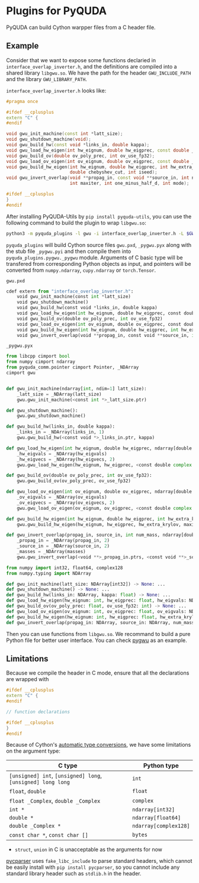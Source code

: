# Plugins for PyQUDA

PyQUDA can build Cython warpper files from a C header file.

## Example

Consider that we want to expose some functions declaried in `interface_overlap_inverter.h`, and the definitions are compiled into a shared library `libgwu.so`. We have the path for the header `GWU_INCLUDE_PATH` and the library `GWU_LIBRARY_PATH`.

`interface_overlap_inverter.h` looks like:
```cpp
#pragma once

#ifdef __cplusplus
extern "C" {
#endif

void gwu_init_machine(const int *latt_size);
void gwu_shutdown_machine(void);
void gwu_build_hw(const void *links_in, double kappa);
void gwu_load_hw_eigen(int hw_eignum, double hw_eigprec, const double _Complex *hw_eigvals, const void **hw_eigvecs);
void gwu_build_ov(double ov_poly_prec, int ov_use_fp32);
void gwu_load_ov_eigen(int ov_eignum, double ov_eigprec, const double _Complex *ov_eigvals, const void **ov_eigvecs);
void gwu_build_hw_eigen(int hw_eignum, double hw_eigprec, int hw_extra_krylov, int maxiter, int chebyshev_order,
                        double chebyshev_cut, int iseed);
void gwu_invert_overlap(void **propag_in, const void **source_in, int num_mass, double *masses, double tol,
                        int maxiter, int one_minus_half_d, int mode);

#ifdef __cplusplus
}
#endif
```

After installing PyQUDA-Utils by `pip install pyquda-utils`, you can use the following command to build the plugin to wrap `libgwu.so`:
```bash
python3 -m pyquda_plugins -l gwu -i interface_overlap_inverter.h -L $GWU_LIBRARY_PATH -I $GWU_INCLUDE_PATH
```
`pyquda_plugins` will build Cython source files `gwu.pxd`, `_pygwu.pyx` along with the stub file `_pygwu.pyi` and then compile them into `pyquda_plugins.pygwu._pygwu` module. Arguments of C basic type will be transfered from corresponding Python objects as input, and pointers will be converted from `numpy.ndarray`, `cupy.ndarray` or `torch.Tensor`.

`gwu.pxd`
```python
cdef extern from "interface_overlap_inverter.h":
    void gwu_init_machine(const int *latt_size)
    void gwu_shutdown_machine()
    void gwu_build_hw(const void *links_in, double kappa)
    void gwu_load_hw_eigen(int hw_eignum, double hw_eigprec, const double complex *hw_eigvals, const void **hw_eigvecs)
    void gwu_build_ov(double ov_poly_prec, int ov_use_fp32)
    void gwu_load_ov_eigen(int ov_eignum, double ov_eigprec, const double complex *ov_eigvals, const void **ov_eigvecs)
    void gwu_build_hw_eigen(int hw_eignum, double hw_eigprec, int hw_extra_krylov, int maxiter, int chebyshev_order, double chebyshev_cut, int iseed)
    void gwu_invert_overlap(void **propag_in, const void **source_in, int num_mass, double *masses, double tol, int maxiter, int one_minus_half_d, int mode)
```

`_pygwu.pyx`
```python
from libcpp cimport bool
from numpy cimport ndarray
from pyquda_comm.pointer cimport Pointer, _NDArray
cimport gwu


def gwu_init_machine(ndarray[int, ndim=1] latt_size):
    _latt_size = _NDArray(latt_size)
    gwu.gwu_init_machine(<const int *>_latt_size.ptr)

def gwu_shutdown_machine():
    gwu.gwu_shutdown_machine()

def gwu_build_hw(links_in, double kappa):
    _links_in = _NDArray(links_in, 1)
    gwu.gwu_build_hw(<const void *>_links_in.ptr, kappa)

def gwu_load_hw_eigen(int hw_eignum, double hw_eigprec, ndarray[double complex, ndim=1] hw_eigvals, hw_eigvecs):
    _hw_eigvals = _NDArray(hw_eigvals)
    _hw_eigvecs = _NDArray(hw_eigvecs, 2)
    gwu.gwu_load_hw_eigen(hw_eignum, hw_eigprec, <const double complex *>_hw_eigvals.ptr, <const void **>_hw_eigvecs.ptrs)

def gwu_build_ov(double ov_poly_prec, int ov_use_fp32):
    gwu.gwu_build_ov(ov_poly_prec, ov_use_fp32)

def gwu_load_ov_eigen(int ov_eignum, double ov_eigprec, ndarray[double complex, ndim=1] ov_eigvals, ov_eigvecs):
    _ov_eigvals = _NDArray(ov_eigvals)
    _ov_eigvecs = _NDArray(ov_eigvecs, 2)
    gwu.gwu_load_ov_eigen(ov_eignum, ov_eigprec, <const double complex *>_ov_eigvals.ptr, <const void **>_ov_eigvecs.ptrs)

def gwu_build_hw_eigen(int hw_eignum, double hw_eigprec, int hw_extra_krylov, int maxiter, int chebyshev_order, double chebyshev_cut, int iseed):
    gwu.gwu_build_hw_eigen(hw_eignum, hw_eigprec, hw_extra_krylov, maxiter, chebyshev_order, chebyshev_cut, iseed)

def gwu_invert_overlap(propag_in, source_in, int num_mass, ndarray[double, ndim=1] masses, double tol, int maxiter, int one_minus_half_d, int mode):
    _propag_in = _NDArray(propag_in, 2)
    _source_in = _NDArray(source_in, 2)
    _masses = _NDArray(masses)
    gwu.gwu_invert_overlap(<void **>_propag_in.ptrs, <const void **>_source_in.ptrs, num_mass, <double *>_masses.ptr, tol, maxiter, one_minus_half_d, mode)
```

```python
from numpy import int32, float64, complex128
from numpy.typing import NDArray

def gwu_init_machine(latt_size: NDArray[int32]) -> None: ...
def gwu_shutdown_machine() -> None: ...
def gwu_build_hw(links_in: NDArray, kappa: float) -> None: ...
def gwu_load_hw_eigen(hw_eignum: int, hw_eigprec: float, hw_eigvals: NDArray[complex128], hw_eigvecs: NDArray) -> None: ...
def gwu_build_ov(ov_poly_prec: float, ov_use_fp32: int) -> None: ...
def gwu_load_ov_eigen(ov_eignum: int, ov_eigprec: float, ov_eigvals: NDArray[complex128], ov_eigvecs: NDArray) -> None: ...
def gwu_build_hw_eigen(hw_eignum: int, hw_eigprec: float, hw_extra_krylov: int, maxiter: int, chebyshev_order: int, chebyshev_cut: float, iseed: int) -> None: ...
def gwu_invert_overlap(propag_in: NDArray, source_in: NDArray, num_mass: int, masses: NDArray[float64], tol: float, maxiter: int, one_minus_half_d: int, mode: int) -> None: ...
```

Then you can use functions from `libgwu.so`. We recommand to build a pure Python file for better user interface. You can check [pygwu](./pyquda_plugins/pygwu/__init__.py) as an example.

## Limitations

Because we compile the header in C mode, ensure that all the declarations are wrapped with
```cpp
#ifdef __cplusplus
extern "C" {
#endif

// function declarations

#ifdef __cplusplus
}
#endif
```

Because of Cython's [automatic type conversions](https://cython.readthedocs.io/en/latest/src/userguide/language_basics.html#automatic-type-conversions), we have some limitations on the argument type:

| C type                                                      | Python type           |
| ----------------------------------------------------------- | --------------------- |
| `[unsigned] int`, `[unsigned] long`, `[unsigned] long long` | `int`                 |
| `float`, `double`                                           | `float`               |
| `float _Complex`, `double _Complex`                         | `complex`             |
| `int *`                                                     | `ndarray[int32]`      |
| `double *`                                                  | `ndarray[float64]`    |
| `double _Complex *`                                         | `ndarray[complex128]` |
| `const char *`, `const char []`                             | `bytes`               |

- `struct`, `union` in C is unacceptable as the arguments for now

[pycparser](https://github.com/eliben/pycparser) uses `fake_libc_include` to parse standard headers, which cannot be easily install with `pip install pycparser`, so you cannot include any standard library header such as `stdlib.h` in the header.
